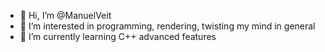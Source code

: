 - 👋 Hi, I’m @ManuelVeit
- 👀 I’m interested in programming, rendering, twisting my mind in general
- 🌱 I’m currently learning C++ advanced features

